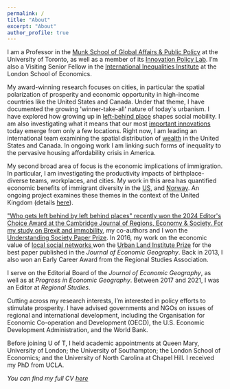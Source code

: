 ```yaml
---
permalink: /
title: "About"
excerpt: "About"
author_profile: true
---
```


I am a Professor in the  <a href="https://munkschool.utoronto.ca" target="_blank">Munk School of Global Affairs & Public Policy</a> at the University of Toronto, as well as a member of its <a href="https://munkschool.utoronto.ca/ipl" target="_blank">Innovation Policy Lab</a>. I’m also a Visiting Senior Fellow in the <a href="http://www.lse.ac.uk/International-Inequalities" target="_blank"> International Inequalities Institute</a> at the London School of Economics.

My award-winning research focuses on cities, in particular the spatial polarization of prosperity and economic opportunity in high-income countries like the United States and Canada.  Under that theme, I have documented the growing 'winner-take-all' nature of today's urbanism. I have explored how growing up in  <a href="https://academic.oup.com/cjres/advance-article-abstract/doi/10.1093/cjres/rsad031/7286403" target="_blank">left-behind place</a>  shapes social mobility. I am also investigating what it means that our most  <a href="https://doi.org/10.1080/00343404.2022.2076824" target="_blank"> important innovations</a> today emerge from only a few locations. Right now, I am leading an international team examining the spatial distribution of <a href="https://doi.org/10.1038/s41597-024-03059-9" target="_blank">wealth</a> in the United States and Canada.  In ongoing work I am linking such forms of inequality to the pervasive housing affordability crisis in America.

My second broad area of focus is the economic implications of immigration. In particular, I am investigating the productivity impacts of birthplace-diverse teams, workplaces, and cities. My work in this area has quantified
 economic benefits of immigrant diversity in the <a href="https://doi.org/10.1093/jeg/lbx012" target="_blank">US</a>, and <a href="https://doi.org/10.1080/00130095.2021.1897462" target="_blank">Norway</a>. An ongoing project examines these themes in the context of the United Kingdom (details <a href="https://maxnathan.medium.com/a-big-new-esrc-grant-534a0a0cda19" target="_blank">here</a>).

<a href="https://doi.org/10.1093/cjres/rsad031" target="_blank">"Who gets left behind by left behind places" recently won the 2024 Editor's Choice Award at the Cambridge Journal of Regions, Economy & Society. For my study on <a href="https://doi.org/10.1093/cjres/rsx027" target="_blank"> Brexit and immobility</a>, my co-authors and I won the <a href="https://www.understandingsociety.ac.uk/2019/07/11/prizes-for-researchers-and-papers-at-understanding-society-conference" target="_blank">Understanding Society Paper Prize</a>. In 2016, my work on the economic value of <a href="https://doi.org/10.1093/jeg/lbv043" target="_blank">local social networks <a/> won the <a href="https://academic.oup.com/joeg/pages/urban_land_institute_prize" target="_blank">Urban Land Institute Prize</a> for the best paper published in the <i>Journal of Economic Geography</i>. Back in 2013, I also won an Early Career Award from the Regional Studies Association. 

I serve on the Editorial Board of the <i>Journal of Economic Geography</i>, as well as at <i> Progress in Economic Geography</i>. Between 2017 and 2021, I was an Editor at <i>Regional Studies</i>.

Cutting across my research interests, I’m interested in policy efforts to stimulate prosperity. I have advised governments and NGOs on issues of regional and international development, including the Organisation for Economic Co-operation and Development (OECD), the U.S. Economic Development Administration, and the World Bank. 

Before joining U of T, I held academic appointments at Queen Mary, University of London; the University of Southampton; the London School of Economics; and the University of North Carolina at Chapel Hill. I received my PhD from UCLA. 

_You can find my full CV <a href="/_pages/tkemeny_cv.pdf">here</a>_


